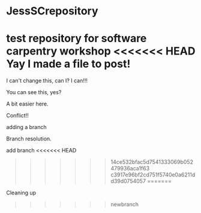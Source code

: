 # JessSCrepository
test repository for software carpentry workshop
<<<<<<< HEAD
Yay I made a file to post!
=======
I can't change this, can I?
I can!!!

You can see this, yes?

A bit easier here.

Conflict!!

adding a branch

Branch resolution.

add branch
<<<<<<< HEAD
>>>>>>> 14ce532bfac5d7541333069b052479936aca1f63
>>>>>>> c3917e96bf2cd751f5740e0a6211dd39d0754057
=======

Cleaning up
>>>>>>> newbranch
